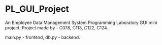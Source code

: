 # PL_GUI_Project
An Employee Data Management System
Programming Laboratory GUI mini project.
Project made by - C078, C113, C122, C124.

main.py - frontend, 
db.py - backend.

